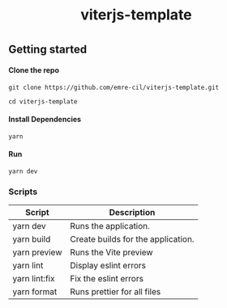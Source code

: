 <h1 align="center"> viterjs-template <h1/>

## Getting started

#### Clone the repo
``` 
git clone https://github.com/emre-cil/viterjs-template.git

cd viterjs-template
```

#### Install Dependencies
```
yarn
```
#### Run
```
yarn dev
```
### Scripts
| Script        | Description                                         |
| ------------- | --------------------------------------------------- |
| yarn dev      | Runs the application.                               |
| yarn build    | Create builds for the application. |
| yarn preview  | Runs the Vite preview |
| yarn lint     | Display eslint errors |  
| yarn lint:fix | Fix the eslint errors |  
| yarn format   | Runs prettier for all files |  
